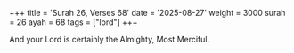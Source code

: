 +++
title = 'Surah 26, Verses 68'
date = '2025-08-27'
weight = 3000
surah = 26
ayah = 68
tags = ["lord"]
+++

And your Lord is certainly the Almighty, Most Merciful.